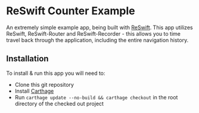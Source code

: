 # ReSwift Counter Example

An extremely simple example app, being built with [ReSwift](https://github.com/ReSwift/ReSwift). This app utilizes ReSwift, ReSwift-Router and ReSwift-Recorder - this allows you to time travel back through the application, including the entire navigation history.

## Installation

To install & run this app you will need to:

- Clone this git repository
- Install [Carthage](https://github.com/carthage/carthage)
- Run `carthage update --no-build && carthage checkout` in the root directory of the checked out project

